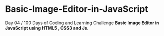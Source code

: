 # Basic-Image-Editor-in-JavaScript
Day 04 / 100 Days of Coding and Learning Challenge   <strong> Basic Image Editor in JavaScript using HTML5 , CSS3  and Js.
